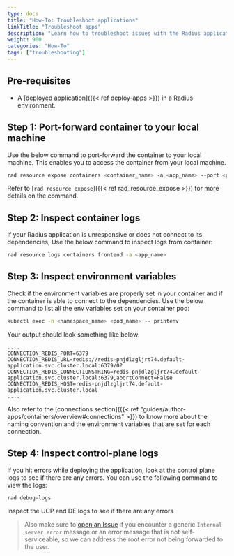 ```yaml
---
type: docs
title: "How-To: Troubleshoot applications"
linkTitle: "Troubleshoot apps"
description: "Learn how to troubleshoot issues with the Radius application"
weight: 900
categories: "How-To"
tags: ["troubleshooting"]
---
```


## Pre-requisites

- A [deployed application]({{< ref deploy-apps >}}) in a Radius environment.

## Step 1: Port-forward container to your local machine

Use the below command to port-forward the container to your local machine. This enables you to access the container from your local machine.

```bash
rad resource expose containers <container_name> -a <app_name> --port <port_number>
```
Refer to [`rad resource expose`]({{< ref rad_resource_expose >}}) for more details on the command.

## Step 2: Inspect container logs

If your Radius application is unresponsive or does not connect to its dependencies, Use the below command to inspect logs from container:

```bash
rad resource logs containers frontend -a <app_name>
```

## Step 3: Inspect environment variables

Check if the environment variables are properly set in your container and if the container is able to connect to the dependencies. Use the below command to list all the env variables set on your container pod:

``` bash
kubectl exec -n <namespace_name> <pod_name> -- printenv
```

Your output should look something like below:

```
....
CONNECTION_REDIS_PORT=6379
CONNECTION_REDIS_URL=redis://redis-pnjdlzgljrt74.default-application.svc.cluster.local:6379/0?
CONNECTION_REDIS_CONNECTIONSTRING=redis-pnjdlzgljrt74.default-application.svc.cluster.local:6379,abortConnect=False
CONNECTION_REDIS_HOST=redis-pnjdlzgljrt74.default-application.svc.cluster.local
....
```

Also refer to the [connections section]({{< ref "guides/author-apps/containers/overview#connections" >}}) to know more about the naming convention and the environment variables that are set for each connection.

## Step 4: Inspect control-plane logs

If you hit errors while deploying the application, look at the control plane logs to see if there are any errors. You can use the following command to view the logs:

```bash
rad debug-logs
```
Inspect the UCP and DE logs to see if there are any errors  

>Also make sure to [open an Issue](https://github.com/radius-project/radius/issues/new/choose) if you encounter a generic `Internal server error` message or an error message that is not self-serviceable, so we can address the root error not being forwarded to the user.
